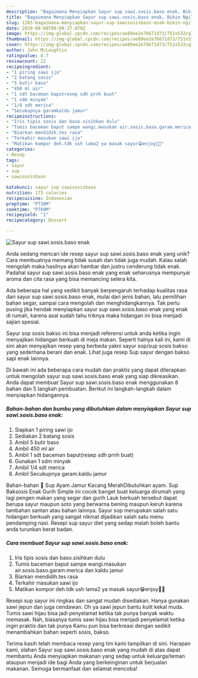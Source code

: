 ```yaml
---
description: "Bagaimana Menyiapkan Sayur sup sawi.sosis.baso enak, Bikin Ngiler"
title: "Bagaimana Menyiapkan Sayur sup sawi.sosis.baso enak, Bikin Ngiler"
slug: 1203-bagaimana-menyiapkan-sayur-sup-sawisosisbaso-enak-bikin-ngiler
date: 2020-08-08T09:09:27.870Z
image: https://img-global.cpcdn.com/recipes/ae89ee2e76671d73/751x532cq70/sayur-sup-sawisosisbaso-enak-foto-resep-utama.jpg
thumbnail: https://img-global.cpcdn.com/recipes/ae89ee2e76671d73/751x532cq70/sayur-sup-sawisosisbaso-enak-foto-resep-utama.jpg
cover: https://img-global.cpcdn.com/recipes/ae89ee2e76671d73/751x532cq70/sayur-sup-sawisosisbaso-enak-foto-resep-utama.jpg
author: John McLaughlin
ratingvalue: 4.7
reviewcount: 12
recipeingredient:
- "1 piring sawi ijo"
- "2 batang sosis"
- "5 butir baso"
- "450 ml air"
- "1 sdt baceman baputresep sdh prnh buat"
- "1 sdm minyak"
- "1/4 sdt merica"
- "Secukupnya garamkaldu jamur"
recipeinstructions:
- "Iris tipis sosis dan baso.sisihkan dulu"
- "Tumis baceman baput sampe wangi.masukan air.sosis.baso.garam.merica dan kaldu jamur"
- "Biarkan mendidih.tes rasa"
- "Terkahir masukan sawi ijo"
- "Matikan kompor deh.tdk ush lama2 ya masak sayur😁enjoy🤤🤤"
categories:
- Resep
tags:
- sayur
- sup
- sawisosisbaso

katakunci: sayur sup sawisosisbaso 
nutrition: 173 calories
recipecuisine: Indonesian
preptime: "PT30M"
cooktime: "PT60M"
recipeyield: "1"
recipecategory: Dessert

---
```



![Sayur sup sawi.sosis.baso enak](https://img-global.cpcdn.com/recipes/ae89ee2e76671d73/751x532cq70/sayur-sup-sawisosisbaso-enak-foto-resep-utama.jpg)

Anda sedang mencari ide resep sayur sup sawi.sosis.baso enak yang unik? Cara membuatnya memang tidak susah dan tidak juga mudah. Kalau salah mengolah maka hasilnya akan hambar dan justru cenderung tidak enak. Padahal sayur sup sawi.sosis.baso enak yang enak seharusnya mempunyai aroma dan cita rasa yang bisa memancing selera kita.

Ada beberapa hal yang sedikit banyak berpengaruh terhadap kualitas rasa dari sayur sup sawi.sosis.baso enak, mulai dari jenis bahan, lalu pemilihan bahan segar, sampai cara mengolah dan menghidangkannya. Tak perlu pusing jika hendak menyiapkan sayur sup sawi.sosis.baso enak yang enak di rumah, karena asal sudah tahu triknya maka hidangan ini bisa menjadi sajian spesial.

Sayur sop sosis bakso ini bisa menjadi referensi untuk anda ketika ingin menyajikan hidangan berkuah di meja makan. Seperti halnya kali ini, kami di sini akan menyajikan resep yang berbeda yakni sayur sop/sup sosis bakso yang sederhana berani dan enak. Lihat juga resep Sup sayur dengan bakso sapi enak lainnya.


Di bawah ini ada beberapa cara mudah dan praktis yang dapat diterapkan untuk mengolah sayur sup sawi.sosis.baso enak yang siap dikreasikan. Anda dapat membuat Sayur sup sawi.sosis.baso enak menggunakan 8 bahan dan 5 langkah pembuatan. Berikut ini langkah-langkah dalam menyiapkan hidangannya.

<!--inarticleads1-->

##### Bahan-bahan dan bumbu yang dibutuhkan dalam menyiapkan Sayur sup sawi.sosis.baso enak:

1. Siapkan 1 piring sawi ijo
1. Sediakan 2 batang sosis
1. Ambil 5 butir baso
1. Ambil 450 ml air
1. Ambil 1 sdt baceman baput(resep sdh prnh buat)
1. Gunakan 1 sdm minyak
1. Ambil 1/4 sdt merica
1. Ambil Secukupnya garam.kaldu jamur


Bahan-bahan 🍲 Sup Ayam Jamur Kacang MerahDibutuhkan ayam. Sup Baksosis Enak Gurih Simple ini cocok banget buat keluarga dirumah yang lagi pengen makan yang segar dan gurih Lauk berkuah tersebut dapat berupa sayur maupun soto yang berwarna bening maupun keruh karena tambahan santan atau bahan lainnya. Sayur sop merupakan salah satu hidangan berkuah yang sangat nikmat dijadikan salah satu menu pendamping nasi. Resepi sup sayur diet yang sedap malah boleh bantu anda turunkan berat badan. 

<!--inarticleads2-->

##### Cara membuat Sayur sup sawi.sosis.baso enak:

1. Iris tipis sosis dan baso.sisihkan dulu
1. Tumis baceman baput sampe wangi.masukan air.sosis.baso.garam.merica dan kaldu jamur
1. Biarkan mendidih.tes rasa
1. Terkahir masukan sawi ijo
1. Matikan kompor deh.tdk ush lama2 ya masak sayur😁enjoy🤤🤤


Resepi sup sayur ini ringkas dan sangat mudah disediakan. Hanya gunakan sawi jepun dan juga cendawan. Oh ya sawi jepun bantu kulit kekal muda. Tumis sawi hijau bisa jadi penyelamat ketika tak punya banyak waktu memasak. Nah, biasanya tumis sawi hijau bisa menjadi penyelamat ketika ingin praktis dan tak punya Kamu pun bisa berkreasi dengan sedikit menambahkan bahan seperti sosis, bakso. 

Terima kasih telah membaca resep yang tim kami tampilkan di sini. Harapan kami, olahan Sayur sup sawi.sosis.baso enak yang mudah di atas dapat membantu Anda menyiapkan makanan yang sedap untuk keluarga/teman ataupun menjadi ide bagi Anda yang berkeinginan untuk berjualan makanan. Semoga bermanfaat dan selamat mencoba!
